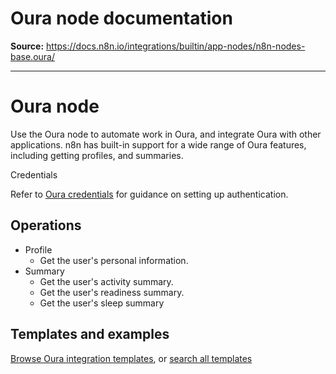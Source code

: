 # Oura node documentation

**Source:** https://docs.n8n.io/integrations/builtin/app-nodes/n8n-nodes-base.oura/

---

# Oura node

Use the Oura node to automate work in Oura, and integrate Oura with other applications. n8n has built-in support for a wide range of Oura features, including getting profiles, and summaries.

Credentials

Refer to [Oura credentials](../../credentials/oura/) for guidance on setting up authentication.

## Operations

- Profile
  - Get the user's personal information.
- Summary
  - Get the user's activity summary.
  - Get the user's readiness summary.
  - Get the user's sleep summary

## Templates and examples

[Browse Oura integration templates](https://n8n.io/integrations/oura/), or [search all templates](https://n8n.io/workflows/)
